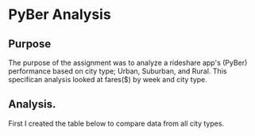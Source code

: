 # PyBer Analysis
## Purpose
The purpose of the assignment was to analyze a rideshare app's (PyBer) performance based on city type; Urban, Suburban, and Rural. This specifican analysis looked at fares($) by week and city type.
## Analysis.
First I created the table below to compare data from all city types.
